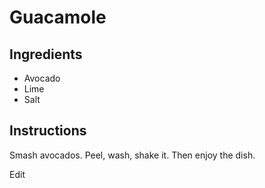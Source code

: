 # Guacamole

## Ingredients
* Avocado
* Lime
* Salt

## Instructions

Smash avocados.
Peel, wash, shake it.
Then enjoy the dish.

Edit

